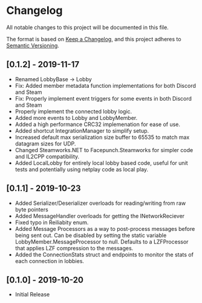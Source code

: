 # Changelog

All notable changes to this project will be documented in this file.

The format is based on [Keep a Changelog](https://keepachangelog.com/en/1.0.0/),
and this project adheres to [Semantic Versioning](https://semver.org/spec/v2.0.0.html).

## [0.1.2] - 2019-11-17
 * Renamed LobbyBase -> Lobby
 * Fix: Added member metadata function implementations for both Discord and Steam
 * Fix: Properly implement event triggers for some events in both Discord and Steam
 * Properly implement the connected lobby logic.
 * Added more events to Lobby and LobbyMember.
 * Added a high performance CRC32 implemenation for ease of use.
 * Added shortcut IntegrationManager to simplify setup.
 * Increased default max serialization size buffer to 65535 to match max datagram sizes for UDP.
 * Changed Steamworks.NET to Facepunch.Steamworks for simpler code and IL2CPP compatibility.
 * Added LocalLobby for entirely local lobby based code, useful for unit tests and 
   potentially using netplay code as local play.

## [0.1.1] - 2019-10-23
 * Added Serializer/Deserializer overloads for reading/writing from raw byte pointers
 * Added MessageHandler overloads for getting the INetworkReciever
 * Fixed typo in Reiliabity enum.
 * Added Message Processors as a way to post-process messages before being sent out.
   Can be disabled by setting the static variable LobbyMember.MessageProcessor to null.
   Defaults to a LZFProcessor that applies LZF compression to the messages.
 * Added the ConnectionStats struct and endpoints to monitor the stats of each connection
   in lobbies.

## [0.1.0] - 2019-10-20
 * Initial Release
